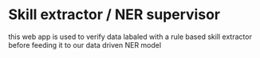 # Skill extractor / NER supervisor 
this web app is used to verify data labaled with a rule based skill extractor before feeding it to our data driven NER model
